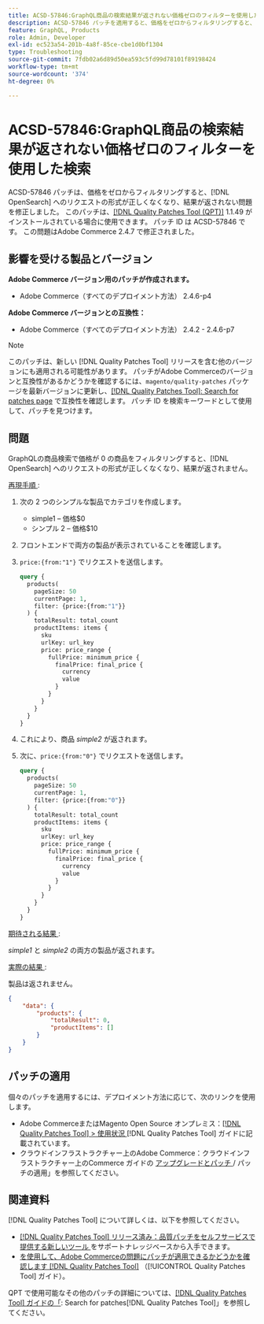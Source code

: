 ```yaml
---
title: ACSD-57846:GraphQL商品の検索結果が返されない価格ゼロのフィルターを使用した検索
description: ACSD-57846 パッチを適用すると、価格をゼロからフィルタリングすると、リクエストの形式が正しくなくなり  [!DNL OpenSearch]  結果が返されないAdobe Commerceの問題を修正できます。
feature: GraphQL, Products
role: Admin, Developer
exl-id: ec523a54-201b-4a8f-85ce-cbe1d0bf1304
type: Troubleshooting
source-git-commit: 7fdb02a6d89d50ea593c5fd99d78101f89198424
workflow-type: tm+mt
source-wordcount: '374'
ht-degree: 0%

---
```


# ACSD-57846:GraphQL商品の検索結果が返されない価格ゼロのフィルターを使用した検索

ACSD-57846 パッチは、価格をゼロからフィルタリングすると、[!DNL OpenSearch] へのリクエストの形式が正しくなくなり、結果が返されない問題を修正しました。 このパッチは、[[!DNL Quality Patches Tool (QPT)]](https://experienceleague.adobe.com/en/docs/commerce-operations/tools/quality-patches-tool/quality-patches-tool-to-self-serve-quality-patches) 1.1.49 がインストールされている場合に使用できます。 パッチ ID は ACSD-57846 です。 この問題はAdobe Commerce 2.4.7 で修正されました。

## 影響を受ける製品とバージョン

**Adobe Commerce バージョン用のパッチが作成されます。**

* Adobe Commerce（すべてのデプロイメント方法） 2.4.6-p4

**Adobe Commerce バージョンとの互換性：**

* Adobe Commerce（すべてのデプロイメント方法） 2.4.2 - 2.4.6-p7

>[!NOTE]
>
>このパッチは、新しい [!DNL Quality Patches Tool] リリースを含む他のバージョンにも適用される可能性があります。 パッチがAdobe Commerceのバージョンと互換性があるかどうかを確認するには、`magento/quality-patches` パッケージを最新バージョンに更新し、[[!DNL Quality Patches Tool]: Search for patches page](https://experienceleague.adobe.com/tools/commerce-quality-patches/index.html) で互換性を確認します。 パッチ ID を検索キーワードとして使用して、パッチを見つけます。

## 問題

GraphQLの商品検索で価格が 0 の商品をフィルタリングすると、[!DNL OpenSearch] へのリクエストの形式が正しくなくなり、結果が返されません。

<u> 再現手順 </u>:

1. 次の 2 つのシンプルな製品でカテゴリを作成します。
   * simple1 – 価格$0
   * シンプル 2 – 価格$10
1. フロントエンドで両方の製品が表示されていることを確認します。
1. `price:{from:"1"}` でリクエストを送信します。

   ```graphql
   query {
     products(
       pageSize: 50
       currentPage: 1,
       filter: {price:{from:"1"}}
     ) {
       totalResult: total_count
       productItems: items {
         sku
         urlKey: url_key
         price: price_range {
           fullPrice: minimum_price {
             finalPrice: final_price {
               currency
               value
             }
           }
         }
       }
     }
   }
   ```

1. これにより、商品 *simple2* が返されます。
1. 次に、`price:{from:"0"}` でリクエストを送信します。

   ```graphql
   query {
     products(
       pageSize: 50
       currentPage: 1,
       filter: {price:{from:"0"}}
     ) {
       totalResult: total_count
       productItems: items {
         sku
         urlKey: url_key
         price: price_range {
           fullPrice: minimum_price {
             finalPrice: final_price {
               currency
               value
             }
           }
         }
       }
     }
   }
   ```

<u> 期待される結果 </u>:

*simple1* と *simple2* の両方の製品が返されます。

<u> 実際の結果 </u>:

製品は返されません。

```json
{
    "data": {
        "products": {
            "totalResult": 0,
            "productItems": []
        }
    }
}
```

## パッチの適用

個々のパッチを適用するには、デプロイメント方法に応じて、次のリンクを使用します。

* Adobe CommerceまたはMagento Open Source オンプレミス：[[!DNL Quality Patches Tool] > 使用状況 ](/help/tools/quality-patches-tool/usage.md) [!DNL Quality Patches Tool] ガイドに記載されています。
* クラウドインフラストラクチャー上のAdobe Commerce：クラウドインフラストラクチャー上のCommerce ガイドの [ アップグレードとパッチ ](https://experienceleague.adobe.com/docs/commerce-cloud-service/user-guide/develop/upgrade/apply-patches.html)/ パッチの適用」を参照してください。

## 関連資料

[!DNL Quality Patches Tool] について詳しくは、以下を参照してください。

* [[!DNL Quality Patches Tool]  リリース済み：品質パッチをセルフサービスで提供する新しいツール ](https://experienceleague.adobe.com/en/docs/commerce-operations/tools/quality-patches-tool/quality-patches-tool-to-self-serve-quality-patches) をサポートナレッジベースから入手できます。
* [ を使用して、Adobe Commerceの問題にパッチが適用できるかどうかを確認します  [!DNL Quality Patches Tool]](/help/tools/quality-patches-tool/patches-available-in-qpt/check-patch-for-magento-issue-with-magento-quality-patches.md) （[!UICONTROL Quality Patches Tool] ガイド）。


QPT で使用可能なその他のパッチの詳細については、[[!DNL Quality Patches Tool] ガイドの「](https://experienceleague.adobe.com/tools/commerce-quality-patches/index.html): Search for patches[!DNL Quality Patches Tool]」を参照してください。
